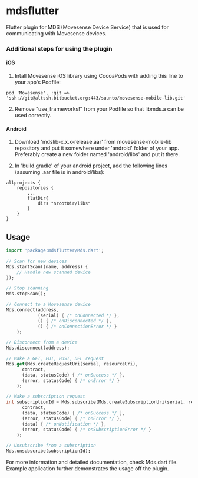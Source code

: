 # mdsflutter

Flutter plugin for MDS (Movesense Device Service) that is used for communicating with Movesense devices.

### Additional steps for using the plugin

#### iOS

1. Intall Movesense iOS library using CocoaPods with adding this line to your app's Podfile:
  ```
  pod 'Movesense', :git => 'ssh://git@altssh.bitbucket.org:443/suunto/movesense-mobile-lib.git'
  ```

2. Remove "use_frameworks!" from your Podfile so that libmds.a can be used correctly.

#### Android

1. Download 'mdslib-x.x.x-release.aar' from movesense-mobile-lib repository and put it somewhere under 'android' folder of your app. Preferably create a new folder named 'android/libs' and put it there.

2. In 'build.gradle' of your android project, add the following lines (assuming .aar file is in android/libs):
```
allprojects {
    repositories {
        ...
        flatDir{
            dirs "$rootDir/libs"
        }
    }
}
```
## Usage

```dart
import 'package:mdsflutter/Mds.dart';

// Scan for new devices
Mds.startScan((name, address) {
    // Handle new scanned device
});

// Stop scanning
Mds.stopScan();

// Connect to a Movesense device
Mds.connect(address,
            (serial) { /* onConnected */ },
            () { /* onDisconnected */ },
            () { /* onConnectionError */ }
    );

// Disconnect from a device
Mds.disconnect(address);

// Make a GET, PUT, POST, DEL request
Mds.get(Mds.createRequestUri(serial, resourceUri),
      contract,
      (data, statusCode) { /* onSuccess */ },
      (error, statusCode) { /* onError */ }
    );

// Make a subscription request
int subscriptionId = Mds.subscribe(Mds.createSubscriptionUri(serial, resourceUri),
      contract,
      (data, statusCode) { /* onSuccess */ },
      (error, statusCode) { /* onError */ },
      (data) { /* onNotification */ },
      (error, statusCode) { /* onSubscriptionError */ }
    );

// Unsubscribe from a subscription
Mds.unsubscribe(subscriptionId);
```
For more information and detailed documentation, check Mds.dart file. Example
application further demonstrates the usage off the plugin.
